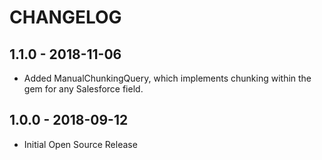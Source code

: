 # CHANGELOG

## 1.1.0 - 2018-11-06

  - Added ManualChunkingQuery, which implements chunking within the gem for any Salesforce field.

## 1.0.0 - 2018-09-12

  - Initial Open Source Release
